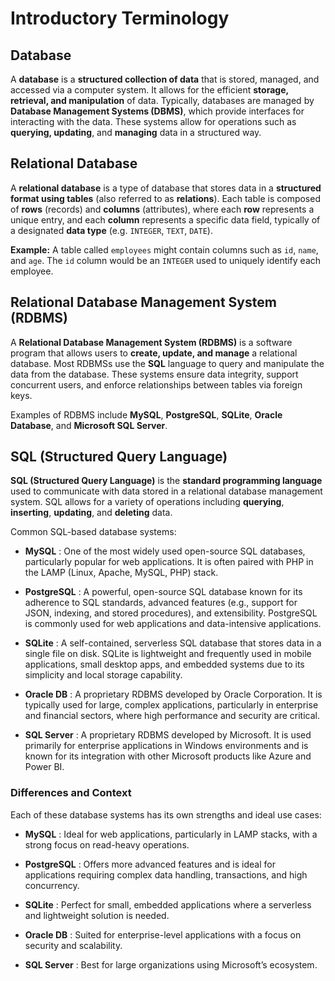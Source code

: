 # Introductory Terminology

## Database

A **database** is a **structured collection of data** that is stored, managed, and accessed via a computer system. It allows for the efficient **storage, retrieval, and manipulation** of data. Typically, databases are managed by **Database Management Systems (DBMS)**, which provide interfaces for interacting with the data. These systems allow for operations such as **querying, updating**, and **managing** data in a structured way.

## Relational Database

A **relational database** is a type of database that stores data in a **structured format using tables** (also referred to as **relations**). Each table is composed of **rows** (records) and **columns** (attributes), where each **row** represents a unique entry, and each **column** represents a specific data field, typically of a designated **data type** (e.g. `INTEGER`, `TEXT`, `DATE`).

**Example:** A table called `employees` might contain columns such as `id`, `name`, and `age`. The `id` column would be an `INTEGER` used to uniquely identify each employee.

## Relational Database Management System (RDBMS)

A **Relational Database Management System (RDBMS)** is a software program that allows users to **create, update, and manage** a relational database. Most RDBMSs use the **SQL** language to query and manipulate the data from the database. These systems ensure data integrity, support concurrent users, and enforce relationships between tables via foreign keys.

Examples of RDBMS include **MySQL**, **PostgreSQL**, **SQLite**, **Oracle Database**, and **Microsoft SQL Server**.

## SQL (Structured Query Language)

**SQL (Structured Query Language)** is the **standard programming language** used to communicate with data stored in a relational database management system. SQL allows for a variety of operations including **querying**, **inserting**, **updating**, and **deleting** data.

Common SQL-based database systems:

- **MySQL** : One of the most widely used open-source SQL databases, particularly popular for web applications. It is often paired with PHP in the LAMP (Linux, Apache, MySQL, PHP) stack.

- **PostgreSQL** : A powerful, open-source SQL database known for its adherence to SQL standards, advanced features (e.g., support for JSON, indexing, and stored procedures), and extensibility. PostgreSQL is commonly used for web applications and data-intensive applications.

- **SQLite** : A self-contained, serverless SQL database that stores data in a single file on disk. SQLite is lightweight and frequently used in mobile applications, small desktop apps, and embedded systems due to its simplicity and local storage capability.

- **Oracle DB** : A proprietary RDBMS developed by Oracle Corporation. It is typically used for large, complex applications, particularly in enterprise and financial sectors, where high performance and security are critical.

- **SQL Server** : A proprietary RDBMS developed by Microsoft. It is used primarily for enterprise applications in Windows environments and is known for its integration with other Microsoft products like Azure and Power BI.

### Differences and Context

Each of these database systems has its own strengths and ideal use cases:

- **MySQL** : Ideal for web applications, particularly in LAMP stacks, with a strong focus on read-heavy operations.

- **PostgreSQL** : Offers more advanced features and is ideal for applications requiring complex data handling, transactions, and high concurrency.

- **SQLite** : Perfect for small, embedded applications where a serverless and lightweight solution is needed.

- **Oracle DB** : Suited for enterprise-level applications with a focus on security and scalability.

- **SQL Server** : Best for large organizations using Microsoft’s ecosystem.

